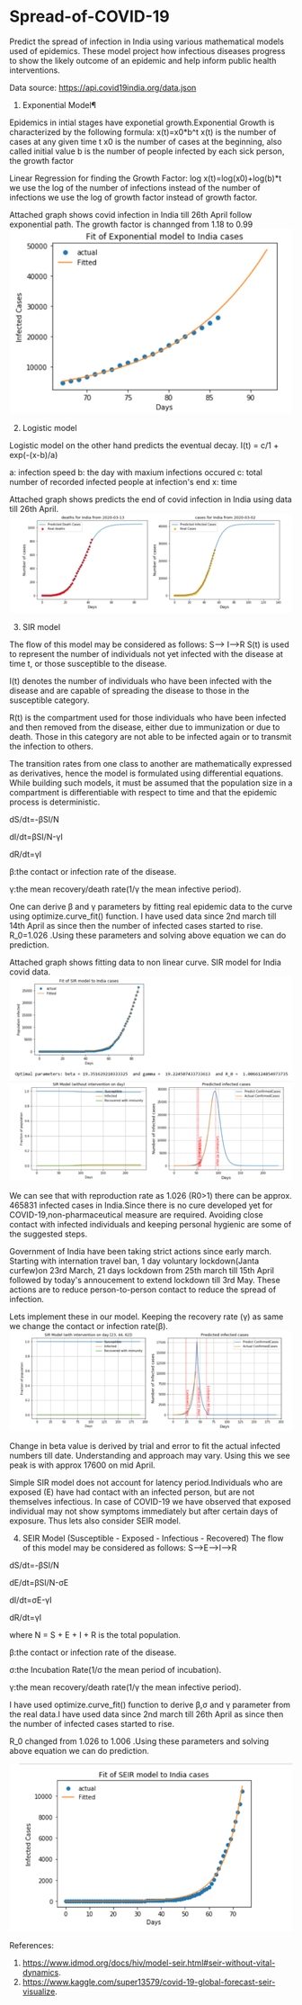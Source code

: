 # Spread-of-COVID-19

Predict the spread of infection in India using various mathematical models used of epidemics.
These model project how infectious diseases progress to show the likely outcome of an epidemic and help inform public health interventions.

Data source:
https://api.covid19india.org/data.json

1. Exponential Model¶

Epidemics in intial stages have exponetial growth.Exponential Growth is characterized by the following formula:
x(t)=x0*b^t
x(t) is the number of cases at any given time t 
x0 is the number of cases at the beginning, also called initial value 
b is the number of people infected by each sick person, the growth factor

Linear Regression for finding the Growth Factor: log x(t)=log(x0)+log(b)*t
we use the log of the number of infections instead of the number of infections we use the log of growth factor instead of growth factor.

Attached graph shows covid infection in India till 26th April follow exponential path. The growth factor is channged from 1.18 to 0.99
![Image description](https://github.com/kadhak/Spread-of-COVID-19/blob/master/Covid%20Exponential%20model_1.PNG)

2. Logistic model

Logistic model on the other hand predicts the eventual decay.
I(t) = c/1 + exp(-(x-b)/a)

a: infection speed
b: the day with maxium infections occured
c: total number of recorded infected people at infection's end
x: time

Attached graph shows predicts the end of covid infection in India using data till 26th April.
![Image description](https://github.com/kadhak/Spread-of-COVID-19/blob/master/Covid%20Logistics%20Model_new.PNG)

3. SIR model

The flow of this model may be considered as follows:
S--> I-->R
S(t) is used to represent the number of individuals not yet infected with the disease at time t, or those susceptible to the disease.

I(t) denotes the number of individuals who have been infected with the disease and are capable of spreading the disease to those in the susceptible category.

R(t) is the compartment used for those individuals who have been infected and then removed from the disease, either due to immunization or due to death. Those in this category are not able to be infected again or to transmit the infection to others.

The transition rates from one class to another are mathematically expressed as derivatives, hence the model is formulated using differential equations. While building such models, it must be assumed that the population size in a compartment is differentiable with respect to time and that the epidemic process is deterministic.

dS/dt=-βSI/N

dI/dt=βSI/N-γI

dR/dt=γI

β:the contact or infection rate of the disease.

γ:the mean recovery/death rate(1/γ the mean infective period).

One can derive β and γ parameters by fitting real epidemic data to the curve using optimize.curve_fit() function. I have used data since 2nd march till 14th April as since then the number of infected cases started to rise.
R_0=1.026 .Using these parameters and solving above equation we can do prediction.

Attached graph shows fitting data to non linear curve. SIR model for India covid data.
![Image description](https://github.com/kadhak/Spread-of-COVID-19/blob/master/Fitting%20SIR%20curve.PNG)
![Image description](https://github.com/kadhak/Spread-of-COVID-19/blob/master/SIR%20modlel%20without%20Intervention.PNG)

We can see that with reproduction rate as 1.026 (R0>1) there can be approx. 465831 infected cases in India.Since there is no cure developed yet for COVID-19,non-pharmaceutical measure are required. Avoiding close contact with infected individuals and keeping personal hygienic are some of the suggested steps.

Government of India have been taking strict actions since early march. Starting with internation travel ban, 1 day voluntary lockdown(Janta curfew)on 23rd March, 21 days lockdown from 25th march till 15th April followed by today's annoucement to extend lockdown till 3rd May. These actions are to reduce person-to-person contact to reduce the spread of infection. 

Lets implement these in our model. Keeping the recovery rate (γ) as same we change the contact or infection rate(β).
![Image description](https://github.com/kadhak/Spread-of-COVID-19/blob/master/SIR%20model%20with%20government%20%20Intervention.PNG)

Change in beta value is derived by trial and error to fit the actual infected numbers till date. Understanding and approach may vary.
Using this we see peak is with approx 17600 on mid April.

Simple SIR model does not account for latency period.Individuals who are exposed (E) have had contact with an infected person, but are not themselves infectious. In case of COVID-19 we have observed that exposed individual may not show symptoms immediately but after certain days of exposure. Thus lets also consider SEIR model.

4. SEIR Model (Susceptible - Exposed - Infectious - Recovered)
The flow of this model may be considered as follows:
S-->E-->I-->R


dS/dt=-βSI/N

dE/dt=βSI/N-σE

dI/dt=σE-γI

dR/dt=γI

where N = S + E + I + R is the total population.

β:the contact or infection rate of the disease.

σ:the Incubation Rate(1/σ the mean period of incubation).

γ:the mean recovery/death rate(1/γ the mean infective period).

I have used optimize.curve_fit() function to derive β,σ and γ parameter from the real data.I have used data since 2nd march till 26th April as since then the number of infected cases started to rise.

R_0 changed from 1.026 to 1.006 .Using these parameters and solving above equation we can do prediction.

![Image description](https://github.com/kadhak/Spread-of-COVID-19/blob/master/Fitting%20SEIR%20curve.PNG)

References:
1. https://www.idmod.org/docs/hiv/model-seir.html#seir-without-vital-dynamics.
2. https://www.kaggle.com/super13579/covid-19-global-forecast-seir-visualize.





